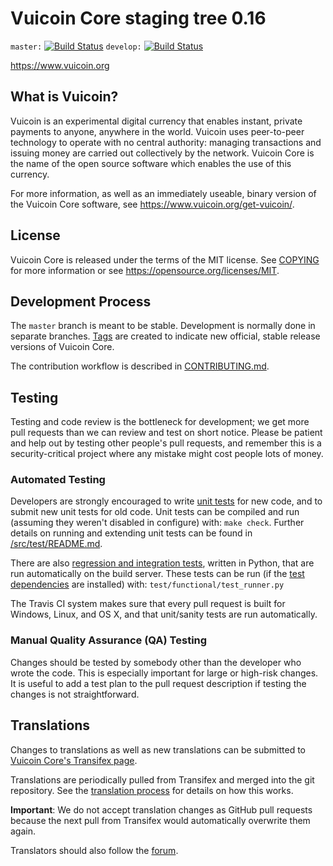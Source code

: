Vuicoin Core staging tree 0.16
===========================

`master:` [![Build Status](https://travis-ci.org/hitboxaltcoin/vuicoin.svg?branch=master)](https://travis-ci.org/hitboxaltcoin/vuicoin) `develop:` [![Build Status](https://travis-ci.org/hitboxaltcoin/vuicoin.svg?branch=develop)](https://travis-ci.org/hitboxaltcoin/vuicoin/branches)

https://www.vuicoin.org


What is Vuicoin?
-------------

Vuicoin is an experimental digital currency that enables instant, private
payments to anyone, anywhere in the world. Vuicoin uses peer-to-peer technology
to operate with no central authority: managing transactions and issuing money
are carried out collectively by the network. Vuicoin Core is the name of the open
source software which enables the use of this currency.

For more information, as well as an immediately useable, binary version of
the Vuicoin Core software, see https://www.vuicoin.org/get-vuicoin/.


License
-------

Vuicoin Core is released under the terms of the MIT license. See [COPYING](COPYING) for more
information or see https://opensource.org/licenses/MIT.

Development Process
-------------------

The `master` branch is meant to be stable. Development is normally done in separate branches.
[Tags](https://github.com/hitboxaltcoin/vuicoin/tags) are created to indicate new official,
stable release versions of Vuicoin Core.

The contribution workflow is described in [CONTRIBUTING.md](CONTRIBUTING.md).

Testing
-------

Testing and code review is the bottleneck for development; we get more pull
requests than we can review and test on short notice. Please be patient and help out by testing
other people's pull requests, and remember this is a security-critical project where any mistake might cost people
lots of money.

### Automated Testing

Developers are strongly encouraged to write [unit tests](src/test/README.md) for new code, and to
submit new unit tests for old code. Unit tests can be compiled and run
(assuming they weren't disabled in configure) with: `make check`. Further details on running
and extending unit tests can be found in [/src/test/README.md](/src/test/README.md).

There are also [regression and integration tests](/test), written
in Python, that are run automatically on the build server.
These tests can be run (if the [test dependencies](/test) are installed) with: `test/functional/test_runner.py`

The Travis CI system makes sure that every pull request is built for Windows, Linux, and OS X, and that unit/sanity tests are run automatically.

### Manual Quality Assurance (QA) Testing

Changes should be tested by somebody other than the developer who wrote the
code. This is especially important for large or high-risk changes. It is useful
to add a test plan to the pull request description if testing the changes is
not straightforward.

Translations
------------

Changes to translations as well as new translations can be submitted to
[Vuicoin Core's Transifex page](https://www.transifex.com/projects/p/vuicoin/).

Translations are periodically pulled from Transifex and merged into the git repository. See the
[translation process](doc/translation_process.md) for details on how this works.

**Important**: We do not accept translation changes as GitHub pull requests because the next
pull from Transifex would automatically overwrite them again.

Translators should also follow the [forum](https://www.vuicoin.org/forum/topic/vuicoin-worldwide-collaboration.88/).
